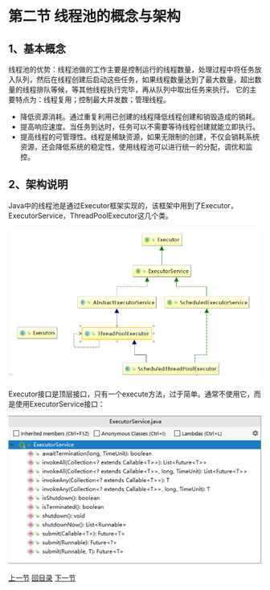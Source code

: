 

# 第二节 线程池的概念与架构



## 1、基本概念

线程池的优势：线程池做的工作主要是控制运行的线程数量，处理过程中将任务放入队列，然后在线程创建后启动这些任务，如果线程数量达到了最大数量，超出数量的线程排队等候，等其他线程执行完毕，再从队列中取出任务来执行。
它的主要特点为：线程复用；控制最大并发数；管理线程。

- 降低资源消耗。通过重复利用已创建的线程降低线程创建和销毁造成的销耗。
- 提高响应速度。当任务到达时，任务可以不需要等待线程创建就能立即执行。
- 提高线程的可管理性。线程是稀缺资源，如果无限制的创建，不仅会销耗系统资源，还会降低系统的稳定性，使用线程池可以进行统一的分配，调优和监控。



## 2、架构说明

Java中的线程池是通过Executor框架实现的，该框架中用到了Executor，ExecutorService，ThreadPoolExecutor这几个类。

![images](./images/img004.png)



Executor接口是顶层接口，只有一个execute方法，过于简单。通常不使用它，而是使用ExecutorService接口：

![images](./images/img005.png)





[上一节](verse01.html) [回目录](index.html) [下一节](verse03.html)